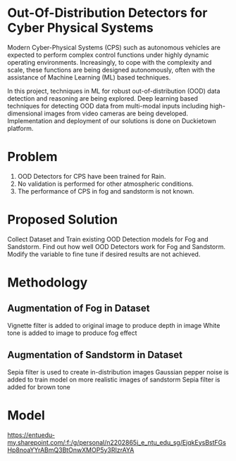 # Out-Of-Distribution Detectors for Cyber Physical Systems

Modern Cyber-Physical Systems (CPS) such as autonomous vehicles are expected to perform complex control functions under highly dynamic operating environments. Increasingly, to cope with the complexity and scale, these functions are being designed autonomously, often with the assistance of Machine Learning (ML) based techniques. 

In this project, techniques in ML for robust out-of-distribution (OOD) data detection and reasoning are being explored.
Deep learning based techniques for detecting OOD data from multi-modal inputs including high-dimensional images from video cameras are being developed. Implementation and deployment of our solutions is done on Duckietown platform.

# Problem
1. OOD Detectors for CPS have been trained for Rain. 
2. No validation is performed for other atmospheric conditions. 
3. The performance of CPS in fog and sandstorm is not known.

# Proposed Solution
Collect Dataset and Train existing OOD Detection models for Fog and Sandstorm.
Find out how well OOD Detectors work for Fog and Sandstorm.
Modify the variable to fine tune if desired results are not achieved.

# Methodology
## Augmentation of Fog in Dataset
Vignette filter is added to original image to produce depth in image
White tone is added to image to produce fog effect

## Augmentation of Sandstorm in Dataset
Sepia filter is used to create in-distribution images
Gaussian pepper noise is added to train model on more realistic images of sandstorm
Sepia filter is added for brown tone

# Model
https://entuedu-my.sharepoint.com/:f:/g/personal/n2202865j_e_ntu_edu_sg/EjqkEysBstFGsHp8noaYYrABmQ3BtOnwXMOP5y3RIzrAYA



